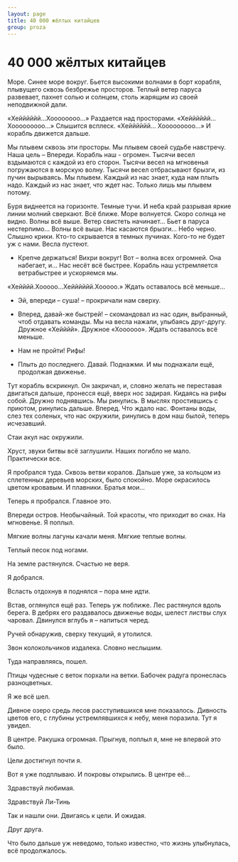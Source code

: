 ```yaml
---
layout: page
title: 40 000 жёлтых китайцев
group: proza
---
```

# 40 000 жёлтых китайцев

Море. Синее море вокруг. Бьется высокими волнами в борт корабля, плывущего сквозь безбрежье просторов. Теплый ветер паруса развевает, пахнет солью и солнцем, столь жарящим из своей неподвижной дали.

«Хейййййй…Хоооооооо…»
Раздается над просторами.
«Хейййййй…Хооооооооо…»
Слышится всплеск.
«Хейййййй… Хооооооооо…»
И корабль движется дальше.

Мы плывем сквозь эти просторы. Мы плывем своей судьбе навстречу. Наша цель – Впереди.
Корабль наш - огромен. Тысячи весел вздымаются с каждой из его сторон. Тысячи весел на мгновенья погружаются в морскую волну. Тысячи весел отбрасывают брызги, из пучин вырываясь.
Мы плывем. Каждый из нас знает, куда нам плыть надо. Каждый из нас знает, что ждет нас.  Только лишь мы плывем потому.

Буря виднеется на горизонте. Темные тучи. И неба край разрывая яркие линии молний сверкают. Всё ближе. Море волнуется. Скоро солнца не видно. Волны всё выше.
Ветер свистеть начинает… Бьет в паруса нестерпимо…
Волны всё выше. Нас касаются брызги...
Небо черно.
Слышно крики. Кто-то скрывается в темных пучинах. Кого-то не будет уж с нами. Весла пустеют.
- Крепче держаться!
Вихри вокруг!
Вот – волна всех огромней. Она набегает, и…
Нас несёт всё быстрее. Корабль наш устремляется ветрабыстрее и ускоряемся мы.

«Хейййй.Хооооо…Хейййййй.Хооооо.»
Ждать оставалось всё меньше…

- Эй, впереди – суша! – прокричали нам сверху.
- Вперед, давай-же быстрей! – скомандовал из нас один, выбранный, чтоб отдавать команды.
Мы на весла нажали, улыбаясь друг-другу.
Дружное «Хейййй».
Дружное «Хоооооо».
Ждать оставалось всё меньше.

- Нам не пройти! Рифы!
- Плыть до последнего. Давай. Поднажми.
И мы поднажали ещё, продолжая движенье.

Тут корабль вскрикнул. Он закричал, и, словно желать не переставая двигаться дальше, пронесся ещё, вверх нос задирая. Кидаясь на рифы собой.
Дружно поднявшись. Мы ринулись. В мыслях простившись с приютом, ринулись дальше. Вперед. Что ждало нас.
Фонтаны воды, слез тех соленых, что нас окружили, ринулись в дом наш былой, теперь исчезавший.

Стаи акул нас окружили.

Хруст, звуки битвы всё заглушили.
Наших погибло не мало. Практически все.


Я пробрался туда. Сквозь ветви коралов. Дальше уже, за кольцом из сплетенных деревьев морских, было спокойно.
Море окрасилось цветом кровавым. И плавники.
Братья мои…

Теперь я пробрался. Главное это.

Впереди остров. Необычайный. Той красоты, что приходит во снах. На мгновенье.
Я поплыл.

Мягкие волны лагуны качали меня. Мягкие теплые волны.

Теплый песок под ногами.

На земле растянулся. Счастью не веря.

Я добрался.

Всласть отдохнув я поднялся – пора мне идти.

Встав, оглянулся ещё раз. Теперь уж поближе.
Лес растянулся вдоль берега. В дебрях его раздавалось движенье воды, шелест листвы слух чаровал.
Двинулся вглубь я – напиться черед.

Ручей обнаружив, сверху текущий, я утолился.

Звон колокольчиков издалека. Словно неслышим.

Туда направляясь, пошел.

Птицы чудесные с веток порхали на ветки. Бабочек радуга пронеслась разноцветных.

Я же всё шел.

Дивное озеро средь лесов расступившихся мне показалось. Дивность цветов его, с глубины устремлявшихся к небу, меня поразила. Тут я увидел.

В центре. Ракушка огромная.
Прыгнув, поплыл я, мне не впервой это было.

Цели достигнул почти я.

Вот я уже подплываю. И покровы открылись. В центре её…

Здравствуй любимая.

Здравствуй Ли-Тинь

Так и нашли они.
Двигаясь к цели.
И ожидая.

Друг друга.


Что было дальше уж неведомо, только известно, что жизнь улыбнулась, всё продолжалось.
